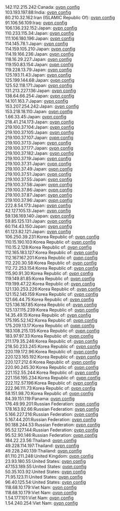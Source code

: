 142.112.215.242:Canada: [ovpn config](vpn/142_112_215_242.ovpn)  
103.193.197.88:India: [ovpn config](vpn/103_193_197_88.ovpn)  
80.210.32.162:Iran (ISLAMIC Republic Of): [ovpn config](vpn/80_210_32_162.ovpn)  
91.106.56.109:Iraq: [ovpn config](vpn/91_106_56_109.ovpn)  
106.136.232.152:Japan: [ovpn config](vpn/106_136_232_152.ovpn)  
110.233.115.34:Japan: [ovpn config](vpn/110_233_115_34.ovpn)  
111.106.180.196:Japan: [ovpn config](vpn/111_106_180_196.ovpn)  
114.145.78.1:Japan: [ovpn config](vpn/114_145_78_1.ovpn)  
114.159.105.210:Japan: [ovpn config](vpn/114_159_105_210.ovpn)  
114.19.166.236:Japan: [ovpn config](vpn/114_19_166_236.ovpn)  
118.16.29.227:Japan: [ovpn config](vpn/118_16_29_227.ovpn)  
119.150.83.154:Japan: [ovpn config](vpn/119_150_83_154.ovpn)  
119.228.13.79:Japan: [ovpn config](vpn/119_228_13_79.ovpn)  
125.193.11.43:Japan: [ovpn config](vpn/125_193_11_43.ovpn)  
125.199.144.68:Japan: [ovpn config](vpn/125_199_144_68.ovpn)  
125.52.118.171:Japan: [ovpn config](vpn/125_52_118_171.ovpn)  
131.213.227.136:Japan: [ovpn config](vpn/131_213_227_136.ovpn)  
138.64.66.254:Japan: [ovpn config](vpn/138_64_66_254.ovpn)  
14.101.163.7:Japan: [ovpn config](vpn/14_101_163_7.ovpn)  
153.207.254.242:Japan: [ovpn config](vpn/153_207_254_242.ovpn)  
153.218.18.110:Japan: [ovpn config](vpn/153_218_18_110.ovpn)  
1.66.33.45:Japan: [ovpn config](vpn/1_66_33_45.ovpn)  
218.41.214.173:Japan: [ovpn config](vpn/218_41_214_173.ovpn)  
219.100.37.104:Japan: [ovpn config](vpn/219_100_37_104.ovpn)  
219.100.37.105:Japan: [ovpn config](vpn/219_100_37_105.ovpn)  
219.100.37.107:Japan: [ovpn config](vpn/219_100_37_107.ovpn)  
219.100.37.13:Japan: [ovpn config](vpn/219_100_37_13.ovpn)  
219.100.37.177:Japan: [ovpn config](vpn/219_100_37_177.ovpn)  
219.100.37.182:Japan: [ovpn config](vpn/219_100_37_182.ovpn)  
219.100.37.19:Japan: [ovpn config](vpn/219_100_37_19.ovpn)  
219.100.37.31:Japan: [ovpn config](vpn/219_100_37_31.ovpn)  
219.100.37.49:Japan: [ovpn config](vpn/219_100_37_49.ovpn)  
219.100.37.51:Japan: [ovpn config](vpn/219_100_37_51.ovpn)  
219.100.37.55:Japan: [ovpn config](vpn/219_100_37_55.ovpn)  
219.100.37.58:Japan: [ovpn config](vpn/219_100_37_58.ovpn)  
219.100.37.86:Japan: [ovpn config](vpn/219_100_37_86.ovpn)  
219.100.37.87:Japan: [ovpn config](vpn/219_100_37_87.ovpn)  
219.100.37.96:Japan: [ovpn config](vpn/219_100_37_96.ovpn)  
222.8.54.173:Japan: [ovpn config](vpn/222_8_54_173.ovpn)  
42.127.105.13:Japan: [ovpn config](vpn/42_127_105_13.ovpn)  
59.136.169.140:Japan: [ovpn config](vpn/59_136_169_140.ovpn)  
59.85.125.131:Japan: [ovpn config](vpn/59_85_125_131.ovpn)  
60.114.43.150:Japan: [ovpn config](vpn/60_114_43_150.ovpn)  
61.123.82.121:Japan: [ovpn config](vpn/61_123_82_121.ovpn)  
106.250.39.231:Korea Republic of: [ovpn config](vpn/106_250_39_231.ovpn)  
110.15.190.103:Korea Republic of: [ovpn config](vpn/110_15_190_103.ovpn)  
110.15.2.128:Korea Republic of: [ovpn config](vpn/110_15_2_128.ovpn)  
112.165.183.127:Korea Republic of: [ovpn config](vpn/112_165_183_127.ovpn)  
112.167.167.201:Korea Republic of: [ovpn config](vpn/112_167_167_201.ovpn)  
112.220.30.58:Korea Republic of: [ovpn config](vpn/112_220_30_58.ovpn)  
112.72.253.154:Korea Republic of: [ovpn config](vpn/112_72_253_154.ovpn)  
115.90.91.30:Korea Republic of: [ovpn config](vpn/115_90_91_30.ovpn)  
119.149.81.85:Korea Republic of: [ovpn config](vpn/119_149_81_85.ovpn)  
119.199.47.22:Korea Republic of: [ovpn config](vpn/119_199_47_22.ovpn)  
121.130.253.226:Korea Republic of: [ovpn config](vpn/121_130_253_226.ovpn)  
121.152.145.159:Korea Republic of: [ovpn config](vpn/121_152_145_159.ovpn)  
121.66.44.75:Korea Republic of: [ovpn config](vpn/121_66_44_75.ovpn)  
125.136.187.85:Korea Republic of: [ovpn config](vpn/125_136_187_85.ovpn)  
125.137.115.239:Korea Republic of: [ovpn config](vpn/125_137_115_239.ovpn)  
14.35.49.15:Korea Republic of: [ovpn config](vpn/14_35_49_15.ovpn)  
175.195.52.142:Korea Republic of: [ovpn config](vpn/175_195_52_142.ovpn)  
175.209.13.17:Korea Republic of: [ovpn config](vpn/175_209_13_17.ovpn)  
183.108.215.135:Korea Republic of: [ovpn config](vpn/183_108_215_135.ovpn)  
183.97.97.33:Korea Republic of: [ovpn config](vpn/183_97_97_33.ovpn)  
211.179.35.246:Korea Republic of: [ovpn config](vpn/211_179_35_246.ovpn)  
218.50.233.245:Korea Republic of: [ovpn config](vpn/218_50_233_245.ovpn)  
220.119.172.96:Korea Republic of: [ovpn config](vpn/220_119_172_96.ovpn)  
220.123.165.192:Korea Republic of: [ovpn config](vpn/220_123_165_192.ovpn)  
220.127.212.6:Korea Republic of: [ovpn config](vpn/220_127_212_6.ovpn)  
220.90.245.30:Korea Republic of: [ovpn config](vpn/220_90_245_30.ovpn)  
221.152.55.244:Korea Republic of: [ovpn config](vpn/221_152_55_244.ovpn)  
221.156.195.234:Korea Republic of: [ovpn config](vpn/221_156_195_234.ovpn)  
222.112.57.196:Korea Republic of: [ovpn config](vpn/222_112_57_196.ovpn)  
222.96.111.73:Korea Republic of: [ovpn config](vpn/222_96_111_73.ovpn)  
58.151.98.70:Korea Republic of: [ovpn config](vpn/58_151_98_70.ovpn)  
84.39.151.119:Panama: [ovpn config](vpn/84_39_151_119.ovpn)  
176.49.99.201:Russian Federation: [ovpn config](vpn/176_49_99_201.ovpn)  
178.163.92.66:Russian Federation: [ovpn config](vpn/178_163_92_66.ovpn)  
5.166.227.216:Russian Federation: [ovpn config](vpn/5_166_227_216.ovpn)  
5.167.44.201:Russian Federation: [ovpn config](vpn/5_167_44_201.ovpn)  
90.188.244.53:Russian Federation: [ovpn config](vpn/90_188_244_53.ovpn)  
95.52.127.144:Russian Federation: [ovpn config](vpn/95_52_127_144.ovpn)  
95.52.90.146:Russian Federation: [ovpn config](vpn/95_52_90_146.ovpn)  
184.22.23.56:Thailand: [ovpn config](vpn/184_22_23_56.ovpn)  
49.228.114.197:Thailand: [ovpn config](vpn/49_228_114_197.ovpn)  
49.228.240.139:Thailand: [ovpn config](vpn/49_228_240_139.ovpn)  
81.110.211.248:United Kingdom: [ovpn config](vpn/81_110_211_248.ovpn)  
23.93.180.55:United States: [ovpn config](vpn/23_93_180_55.ovpn)  
47.153.189.55:United States: [ovpn config](vpn/47_153_189_55.ovpn)  
50.35.103.92:United States: [ovpn config](vpn/50_35_103_92.ovpn)  
71.95.123.11:United States: [ovpn config](vpn/71_95_123_11.ovpn)  
96.40.125.54:United States: [ovpn config](vpn/96_40_125_54.ovpn)  
118.68.10.179:Viet Nam: [ovpn config](vpn/118_68_10_179.ovpn)  
118.68.10.179:Viet Nam: [ovpn config](vpn/118_68_10_179.ovpn)  
1.54.177.101:Viet Nam: [ovpn config](vpn/1_54_177_101.ovpn)  
1.54.240.254:Viet Nam: [ovpn config](vpn/1_54_240_254.ovpn)  
